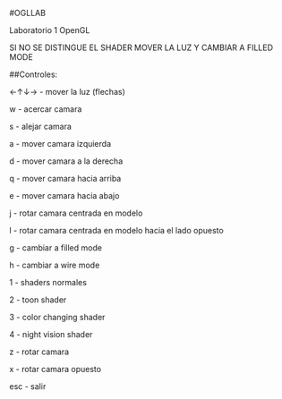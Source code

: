 #OGLLAB

Laboratorio 1 OpenGL

SI NO SE DISTINGUE EL SHADER MOVER LA LUZ Y CAMBIAR A FILLED MODE

##Controles: 

←↑↓→ - mover la luz (flechas)

w - acercar camara

s - alejar camara

a - mover camara izquierda

d - mover camara a la derecha

q - mover camara hacia arriba

e - mover camara hacia abajo

j - rotar camara centrada en modelo

l - rotar camara centrada en modelo hacia el lado opuesto

g - cambiar a filled mode

h - cambiar a wire mode

1 - shaders normales

2 - toon shader

3 - color changing shader

4 - night vision shader

z - rotar camara 

x - rotar camara opuesto

esc - salir
